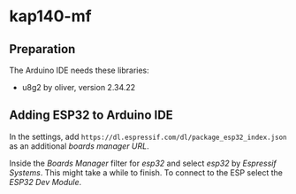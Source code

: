# kap140-mf

## Preparation

The Arduino IDE needs these libraries:

- u8g2 by oliver, version 2.34.22

## Adding ESP32 to Arduino IDE

In the settings, add `https://dl.espressif.com/dl/package_esp32_index.json` as
an additional _boards manager URL_.

Inside the _Boards Manager_ filter for *esp32* and select *esp32* by
*Espressif Systems*. This might take a while to finish. To connect to the
ESP select the *ESP32 Dev Module*.